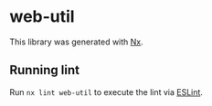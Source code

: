# web-util

This library was generated with [Nx](https://nx.dev).

## Running lint

Run `nx lint web-util` to execute the lint via [ESLint](https://eslint.org/).
